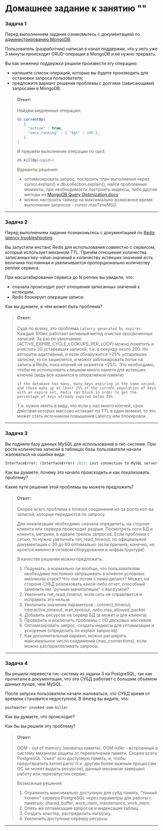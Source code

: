 # Домашнее задание к занятию ""

### Задача 1
Перед выполнением задания ознакомьтесь с документацией по [администрированию MongoDB](https://docs.mongodb.com/manual/administration/).

Пользователь (разработчик) написал в канал поддержки, что у него уже 3 минуты происходит CRUD-операция в MongoDB и её 
нужно прервать. 

Вы как инженер поддержки решили произвести эту операцию:

- напишите список операций, которые вы будете производить для остановки запроса пользователя;
- предложите вариант решения проблемы с долгими (зависающими) запросами в MongoDB.


> #### Ответ:
> Найдём медленные операции: 
> ```js
> db.currentOp(
>    {
>      "active" : true,
>      "secs_running" : { "$gt" : 180 },
>    }
> )
> ```
> 
> И прервём выполнение операции по opid:
> ```js
> db.killOp(<opid>)
> ```
> 
> Варианты решения: 
> - оптимизировать запрос, построить план выполнения через cursor.explain() и db.collection.explain(), найти проблемные моменты, при необходимости построить индексы, либо другие методы из [MongoDB Query Optimization docs](https://www.mongodb.com/docs/manual/core/query-optimization/)
> - можно настроить таймер на максимально возможное время выполнения запросов - cursor.maxTimeMS(<time limit>)


---

### Задача 2
Перед выполнением задания познакомьтесь с документацией по [Redis latency troobleshooting](https://redis.io/topics/latency).

Вы запустили инстанс Redis для использования совместно с сервисом, который использует механизм TTL. 
Причём отношение количества записанных key-value-значений к количеству истёкших значений есть величина постоянная и
увеличивается пропорционально количеству реплик сервиса. 

При масштабировании сервиса до N реплик вы увидели, что:

- сначала происходит рост отношения записанных значений к истекшим,
- Redis блокирует операции записи.

Как вы думаете, в чём может быть проблема?


> #### Ответ:
> Судя по всему, это проблема `Latency generated by expires`.  
> Каждые 100мс работает активный метод очистки просроченных записей. 
> За раз по умолчанию (ACTIVE_EXPIRE_CYCLE_LOOKUPS_PER_LOOP) можно пометить и очистить 20 устаревших записей, т.е. в секунду около 200.
> Но алгоритм адаптивный, и если обнаружится >25% устаревших записей, то он зациклится, и может заблокировать поток на запись в Redis, пока ключей не окажется <25%.
> Это необходимо, чтобы не использовать слишком много памяти для истекших ключей (ведь все хранится в оперативной памяти)  
> 
> `if the database has many, many keys expiring in the same second, and these make up at least 25% of the current population of keys with an expire set, Redis can block in order to get the percentage of keys already expired below 25%.`
> 
> Т.е. нужно иметь в виду, что если у нас много ключей, срок действия которых массово истекает по TTL в один момент, то это может стать источником повышения Latency или блокировок.


---

### Задача 3
Вы подняли базу данных MySQL для использования в гис-системе. При росте количества записей в таблицах базы
пользователи начали жаловаться на ошибки вида:
```python
InterfaceError: (InterfaceError) 2013: Lost connection to MySQL server during query u'SELECT..... '
```
Как вы думаете, почему это начало происходить и как локализовать проблему?

Какие пути решения этой проблемы вы можете предложить?

> #### Ответ:
> Скорее всего проблема в timeout соединения из-за роста кол-ва записей, которые передаются по запросу. 
> 
> Для локализации необходимо сначала определить, на стороне клиента или сервера происходит разрыв. Посмотреть логи БД и клиента, метрики, в идеале трейсы запросов.
> Если проблема с сетью, то нужно увеличить net_read_timeout, по официальной документации с 30 до 60 оптимально
> (если причина, конечно, не кроется именно в сетевом оборудовании и инфраструктуре).
> 
> В качестве решения можно предложить:
> 1. Подумать, а нормально ли вообще, что пользователям необходимо постоянно запрашивать в клиенте условные миллионы строк? 
> Что они потом с ними делают? Может, на стороне СУБД реализовать какой-либо отчет, способный заменить им "ручные манипуляции" с выгрузкой?
> 2. Увеличить net_read_timeout, если сеть не справляется и исправить это нельзя
> 3. Увеличить значение параметров : connect_timeout, interactive_timeout, wait_timeout, либо max_allowed_packet 
> 4. Добавить ресурсов на сервер БД (а может и для клиента)
> 5. Проверить и исключить проблемы с I/O дисковых массивов
> 6. Оптимизировать запрос, создать индексы для оптимизации и ускорения (определить по explain запросов)
> 7. Как дополнительный вариант, можно расширить максимальное число соединений (max_connections), если можно распараллеливать запросы.



---

### Задача 4
Вы решили перевести гис-систему из задачи 3 на PostgreSQL, так как прочитали в документации, что эта СУБД работает с 
большим объёмом данных лучше, чем MySQL.

После запуска пользователи начали жаловаться, что СУБД время от времени становится недоступной. В dmesg вы видите, что:

`postmaster invoked oom-killer`

Как вы думаете, что происходит?

Как бы вы решили эту проблему?

> #### Ответ:
> OOM - out of memory (нехватка памяти). OOM-killer - встроенный в систему механизм защиты от переполнения памяти. 
> Скорее всего PostgreSQL "съел" всю доступную память, и, чтобы предотвратить kernel panic (т.к. другим более важным процессам ОС не может выдать ресурсов), данный механизм завершил работу 
> или перезапустил сервис. 
> 
> Возможные решения:
> 1. Ограничить максимально доступную для субд память, "тонкий тюнинг" сервера PostgreSQL через параметры для работы с памятью: shared_buffer, work_mem, maintenance_work_mem.
> 2. Опять же оптимизация запросов и индексация таблиц.
> 3. Создать кластер, распределить нагрузку.
> 4. Увеличить доступные серверу ресурсы.


---
